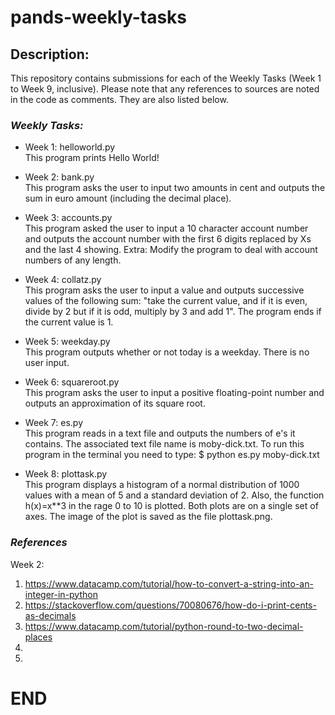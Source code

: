 # pands-weekly-tasks

## Description:

This repository contains submissions for each of the Weekly Tasks (Week 1 to Week 9, inclusive). Please note that any references to sources are noted in the code as comments. They are also listed below. 

### *Weekly Tasks:*
- Week 1: helloworld.py  
  This program prints Hello World!

- Week 2: bank.py  
  This program asks the user to input two amounts in cent and outputs the sum in euro amount (including the decimal place).

- Week 3: accounts.py  
  This program asked the user to input a 10 character account number and outputs the account number with the first 6 digits replaced by Xs and the last 4 showing.
  Extra: Modify the program to deal with account numbers of any length.

- Week 4: collatz.py  
  This program asks the user to input a value and outputs successive values of the following sum: "take the current value, and if it is even, divide by 2 but if it is odd, multiply by 3 and add 1". The program ends if the current value is 1.

- Week 5: weekday.py  
  This program outputs whether or not today is a weekday. There is no user input.

- Week 6: squareroot.py  
  This program asks the user to input a positive floating-point number and outputs an approximation of its square root. 

- Week 7: es.py   
  This program reads in a text file and outputs the numbers of e's it contains. The associated text file name is moby-dick.txt. To run this program in the terminal you need to type: $ python es.py moby-dick.txt

- Week 8: plottask.py  
  This program displays a histogram of a normal distribution of 1000 values with a mean of 5 and a standard deviation of 2. Also, the function h(x)=x**3 in the rage 0 to 10 is plotted. Both plots are on a single set of axes. The image of the plot is saved as the file plottask.png.

### *References*

Week 2:
1. https://www.datacamp.com/tutorial/how-to-convert-a-string-into-an-integer-in-python
2. https://stackoverflow.com/questions/70080676/how-do-i-print-cents-as-decimals
3. https://www.datacamp.com/tutorial/python-round-to-two-decimal-places
3. 
4. 


# END    

